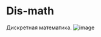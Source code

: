 # Dis-math
Дискретная математика.
![image](https://user-images.githubusercontent.com/50060143/192155681-92116fd2-2331-4fcf-a6df-bf875b4e4944.png)
